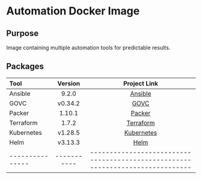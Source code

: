 # Automation Docker Image


## Purpose

Image containing multiple automation tools for predictable results.


## Packages

| Tool          | Version   | Project Link                                                                 |
|:--------------|:---------:|:----------------------------------------------------------------------------:|
| Ansible       | 9.2.0     | [Ansible](https://github.com/ansible/ansible)                                |
| GOVC          | v0.34.2   | [GOVC](https://github.com/vmware/govmomi/tree/master/govc)                   |
| Packer        | 1.10.1    | [Packer](https://github.com/hashicorp/packer)                                |
| Terraform     | 1.7.2     | [Terraform](https://github.com/hashicorp/terraform)                          |
| Kubernetes    | v1.28.5   | [Kubernetes](https://github.com/kubernetes/kubernetes)                       |
| Helm          | v3.13.3   | [Helm](https://github.com/helm/helm)                                         |
|---------------|-----------|------------------------------------------------------------------------------|
